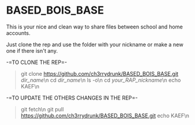 # BASED_BOIS_BASE
This is your nice and clean way to share files between school and home accounts.

Just clone the rep and use the folder with your nickname or make a new one if there isn't any.

-=TO CLONE THE REP=-
> git clone https://github.com/ch3rrydrunk/BASED_BOIS_BASE.git *dir_name*\n
> cd *dir_name*\n
> ls -o\n
> cd *your_RAP_nickname*\n
> echo KAEF\n

-=TO UPDATE THE OTHERS CHANGES IN THE REP=-
> git fetch\n
> git pull https://github.com/ch3rrydrunk/BASED_BOIS_BASE.git
> echo KAEF\n
